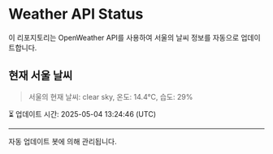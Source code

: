 
# Weather API Status

이 리포지토리는 OpenWeather API를 사용하여 서울의 날씨 정보를 자동으로 업데이트합니다.

## 현재 서울 날씨
> 서울의 현재 날씨: clear sky, 온도: 14.4°C, 습도: 29%

⏳ 업데이트 시간: 2025-05-04 13:24:46 (UTC)

---
자동 업데이트 봇에 의해 관리됩니다.
